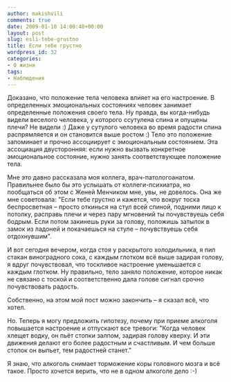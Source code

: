 ```yaml
---
author: makishvili
comments: true
date: 2009-01-10 14:00:48+00:00
layout: post
slug: esli-tebe-grustno
title: Если тебе грустно
wordpress_id: 32
categories:
- О жизни
tags:
- Наблюдения
---
```


Доказано, что положение тела человека влияет на его настроение. В определенных эмоциональных состояниях человек занимает определенные положения своего тела. Ну правда, вы когда-нибудь видели веселого человека, у которого ссутулена спина и опущены плечи? Не видели :)  Даже у сутулого человека во время радости спина распрямляется и он становится выше ростом :) Тело это положение запоминает и прочно ассоциирует с эмоциональным состоянием. Эта ассоциация двусторонняя: если нужно вызвать конкретное эмоциональное состояние, нужно занять соответствующее положение тела.

<!-- more -->Мне это давно рассказала моя коллега, врач-патологоанатом. Правильнее было бы это услышать от коллеги-психиатра, но пообщаться об этом  с Женей Менчиком мне, увы, не довелось. Она же мне советовала: "Если тебе грустно и кажется, что вокруг тоска беспросветная – просто откинься на стул всей спиной, подними лицо к потолку, расправь плечи и через пару мгновений ты почувствуешь себя бодрым. Если потом закинешь руки за голову, положишь затылок в замок из ладоней и покачаешься на стуле – почувствуешь себя отдохнувшим".

И вот сегодня вечером, когда стоя у раскрытого холодильника, я пил стакан виноградного сока, с каждым глотком всё выше задирая голову, я вдруг почувствовал, что тоскливое настроение уменьшается с каждым глотком. Ну правильно, тело заняло положение, которое никак не связано с тоской и соответственно  дала голове сигнал срочно почувствовать радость.

Собственно, на этом мой пост можно закончить – я сказал всё, что хотел.

Но. Теперь я могу предложить гипотезу, почему при приеме алкоголя повышается настроение и отпускают все тревоги: "Когда человек хлещет водку, он пьёт стопки залпом, задирая голову кверху. И эти движения делают его более радостным и счастливым. И чем больше стопок он выпьет, тем радостней станет."

Я знаю, что алкоголь снимает торможение коры головного мозга и всё такое. Просто хочется верить, что не в одном алкоголе дело :-)
